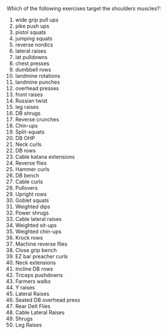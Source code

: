 Which of the following exercises target the shoulders muscles?:
1. wide grip pull ups
2. pike push ups
3. pistol squats
4. jumping squats
5. reverse nordics
6. lateral raises
7. lat pulldowns
8. chest presses
9. dumbbell rows
10. landmine rotations
11. landmine punches
12. overhead presses
13. front raises
14. Russian twist
15. leg raises
16. DB shrugs
17. Reverse crunches
18. Chin-ups
19. Split-squats
20. DB OHP
21. Neck curls
22. DB rows
23. Cable katana extensions
24. Reverse flies
25. Hammer curls
26. DB bench
27. Cable curls
28. Pullovers
29. Upright rows
30. Goblet squats
31. Weighted dips
32. Power shrugs
33. Cable lateral raises
34. Weighted sit-ups
35. Weighted chin-ups
36. Krock rows
37. Machine reverse flies
38. Close grip bench
39. EZ bar preacher curls
40. Neck extensions
41. Incline DB rows
42. Triceps pushdowns
43. Farmers walks
44. Y raises
45. Lateral Raises
46. Seated DB overhead press
47. Rear Delt Flies
48. Cable Lateral Raises
49. Shrugs
50. Leg Raises
